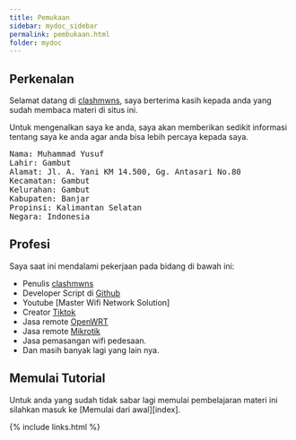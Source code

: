 ```yaml
---
title: Pemukaan
sidebar: mydoc_sidebar
permalink: pembukaan.html
folder: mydoc
---
```


## Perkenalan

Selamat datang di [clashmwns](https://www.clashmwns.com), saya berterima kasih kepada anda yang sudah membaca materi di situs ini.

Untuk mengenalkan saya ke anda, saya akan memberikan sedikit informasi tentang saya ke anda agar anda bisa lebih percaya kepada saya.

<pre>
Nama: Muhammad Yusuf
Lahir: Gambut
Alamat: Jl. A. Yani KM 14.500, Gg. Antasari No.80
Kecamatan: Gambut
Kelurahan: Gambut
Kabupaten: Banjar
Propinsi: Kalimantan Selatan
Negara: Indonesia
</pre>

## Profesi

Saya saat ini mendalami pekerjaan pada bidang di bawah ini:

* Penulis [clashmwns](https://www.clashmwns.com)
* Developer Script di [Github](http://github.com/mwnsofficial)
* Youtube [Master Wifi Network Solution]
* Creator [Tiktok](https://tiktok.com/@mwns92)
* Jasa remote [OpenWRT](https://wa.me/6287764241047)
* Jasa remote [Mikrotik](https://wa.me/6287764241047)
* Jasa pemasangan wifi pedesaan.
* Dan masih banyak lagi yang lain nya.

## Memulai Tutorial

Untuk anda yang sudah tidak sabar lagi memulai pembelajaran materi ini silahkan masuk ke [Memulai dari awal][index].

{% include links.html %}
